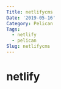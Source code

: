 ```yaml
---
Title: netlifycms
Date: '2019-05-16'
Category: Pelican
Tags:
  - netlify
  - pelican
Slug: netlifycms
---
```

# netlify
